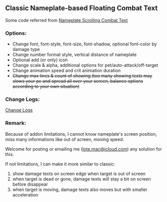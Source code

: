 ## Classic Nameplate-based Floating Combat Text

Some code referred from [Nameplate Scrolling Combat Text](https://www.curseforge.com/wow/addons/nameplate-scrolling-combat-text)

### Options:

* Change font, font-style, font-size, font-shadow, optional font-color by damage type
* Change number format style, vertical distance of nameplate
* Optional add (or only) icon
* Change scale & alpha, additional options for pet/auto-attack/off-target
* Change animation speed and crit animation duration  
* ~~Change max lines & count of showing (too many showing texts may slows your pc and spread all over your screen, balance options according to your own situation)~~

### Change Logs:
[Change Logs](CHANGELOGS.md)

### Remark:
Because of addon limitations, I cannot know nameplate's screen position, miss many informations like out of screen, moving speed.

Welcome for posting or emailing me (lote.mac@icloud.com) any solution for this.

If not limitations, I can make it more similar to classic:

1. show damage texts on screen edge when target is out of screen
1. when target is dead or gone, damage texts will stay a bit on screen before disappear
1. when target is moving, damage texts also moves but with smaller acceleration
